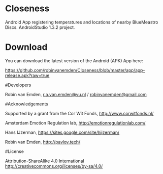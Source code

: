 # Closeness
Android App registering temperatures and locations of nearby BlueMeastro Discs. AndroidStudio 1.3.2 project.

# Download

You can download the latest version of the Android (APK) App here:

https://github.com/robinvanemden/Closeness/blob/master/app/app-release.apk?raw=true

#Developers    

Robin van Emden, r.a.van.emden@vu.nl / robinvanemden@gmail.com

#Acknowledgements

Supported by a grant from the Cor Wit Fonds, http://www.corwitfonds.nl/

Amsterdam Emotion Regulation lab, http://emotionregulationlab.com/

Hans IJzerman, https://sites.google.com/site/hijzerman/

Robin van Emden, http://pavlov.tech/ 

#License 

Attribution-ShareAlike 4.0 International
http://creativecommons.org/licenses/by-sa/4.0/

